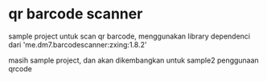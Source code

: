 # qr barcode scanner

sample project untuk scan qr barcode,
menggunakan library dependenci dari 'me.dm7.barcodescanner:zxing:1.8.2'

masih sample project, dan akan dikembangkan untuk sample2 penggunaan qrcode
